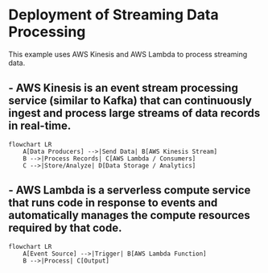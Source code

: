 # Deployment of Streaming Data Processing
This example uses AWS Kinesis and AWS Lambda to process streaming data.

## - AWS Kinesis is an event stream processing service (similar to Kafka) that can continuously ingest and process large streams of data records in real-time.
```mermaid
flowchart LR
    A[Data Producers] -->|Send Data| B[AWS Kinesis Stream]
    B -->|Process Records| C[AWS Lambda / Consumers]
    C -->|Store/Analyze| D[Data Storage / Analytics]
```

## - AWS Lambda is a serverless compute service that runs code in response to events and automatically manages the compute resources required by that code.
```mermaid
flowchart LR
    A[Event Source] -->|Trigger| B[AWS Lambda Function]
    B -->|Process| C[Output]
```


